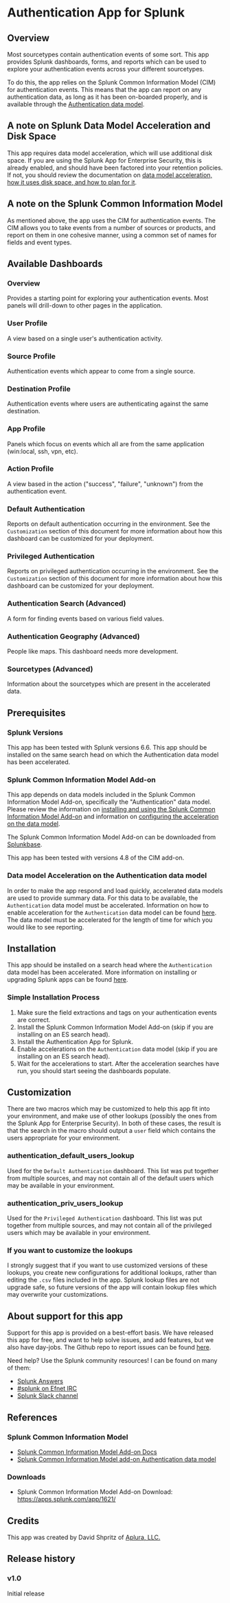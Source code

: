 # Authentication App for Splunk

## Overview
Most sourcetypes contain authentication events of some sort. This app provides Splunk dashboards, forms, and reports which can be used to explore your authentication events across your different sourcetypes.

To do this, the app relies on the Splunk Common Information Model (CIM) for authentication events. This means that the app can report on any authentication data, as long as it has been on-boarded properly, and is available through the [Authentication data model](http://docs.splunk.com/Documentation/CIM/latest/User/Authentication).

## A note on Splunk Data Model Acceleration and Disk Space
This app requires data model acceleration, which will use additional disk space. If you are using the Splunk App for Enterprise Security, this is already enabled, and should have been factored into your retention policies. If not, you should review the documentation on [data model acceleration, how it uses disk space, and how to plan for it](http://docs.splunk.com/Documentation/Splunk/latest/Knowledge/Acceleratedatamodels#Data_model_summary_size_on_disk).

## A note on the Splunk Common Information Model
As mentioned above, the app uses the CIM for authentication events. The CIM allows you to take events from a number of sources or products, and report on them in one cohesive manner, using a common set of names for fields and event types.

## Available Dashboards

### Overview
Provides a starting point for exploring your authentication events. Most panels will drill-down to other pages in the application.

### User Profile
A view based on a single user's authentication activity.

### Source Profile
Authentication events which appear to come from a single source.

### Destination Profile
Authentication events where users are authenticating against the same destination.

### App Profile
Panels which focus on events which all are from the same application (win:local, ssh, vpn, etc).

### Action Profile
A view based in the action ("success", "failure", "unknown") from the authentication event.

### Default Authentication
Reports on default authentication occurring in the environment. See the `Customization` section of this document for more information about how this dashboard can be customized for your deployment.

### Privileged Authentication
Reports on privileged authentication occurring in the environment. See the `Customization` section of this document for more information about how this dashboard can be customized for your deployment.

### Authentication Search (Advanced)
A form for finding events based on various field values.

### Authentication Geography (Advanced)
People like maps. This dashboard needs more development.

### Sourcetypes (Advanced)
Information about the sourcetypes which are present in the accelerated data.


## Prerequisites

### Splunk Versions
This app has been tested with Splunk versions 6.6. This app should be installed on the same search head on which the Authentication data model has been accelerated.

### Splunk Common Information Model Add-on
This app depends on data models included in the Splunk Common Information Model Add-on, specifically the "Authentication" data model. Please review the information on [installing and using the Splunk Common Information Model Add-on](http://docs.splunk.com/Documentation/CIM/latest/User/Install) and information on [configuring the acceleration on the data model](http://docs.splunk.com/Documentation/Splunk/latest/Knowledge/Acceleratedatamodels#Enable_persistent_acceleration_for_a_data_model).

The Splunk Common Information Model Add-on can be downloaded from [Splunkbase](https://apps.splunk.com/app/1621/).

This app has been tested with versions 4.8 of the CIM add-on. 

### Data model Acceleration on the Authentication data model
In order to make the app respond and load quickly, accelerated data models are used to provide summary data. For this data to be available, the `Authentication` data model must be accelerated. Information on how to enable acceleration for the `Authentication` data model can be found [here](http://docs.splunk.com/Documentation/Splunk/latest/Knowledge/Managedatamodels#Enable_data_model_acceleration). The data model must be accelerated for the length of time for which you would like to see reporting.

## Installation
This app should be installed on a search head where the `Authentication` data model has been accelerated. More information on installing or upgrading Splunk apps can be found [here](http://docs.splunk.com/Documentation/Splunk/latest/Admin/Wheretogetmoreapps).

### Simple Installation Process
1. Make sure the field extractions and tags on your authentication events are correct.
2. Install the Splunk Common Information Model Add-on (skip if you are installing on an ES search head).
4. Install the Authentication App for Splunk.
5. Enable accelerations on the `Authentication` data model (skip if you are installing on an ES search head).
6. Wait for the accelerations to start. After the acceleration searches have run, you should start seeing the dashboards populate.

## Customization
There are two macros which may be customized to help this app fit into your environment, and make use of other lookups (possibly the ones from the Splunk App for Enterprise Security). In both of these cases, the result is that the search in the macro should output a `user` field which contains the users appropriate for your environment.

### authentication\_default\_users\_lookup
Used for the `Default Authentication` dashboard. This list was put together from multiple sources, and may not contain all of the default users which may be available in your environment.

### authentication\_priv\_users\_lookup
Used for the `Privileged Authentication` dashboard. This list was put together from multiple sources, and may not contain all of the privileged users which may be available in your environment.

### If you want to customize the lookups
I strongly suggest that if you want to use customized versions of these lookups, you create new configurations for additional lookups, rather than editing the `.csv` files included in the app. Splunk lookup files are not upgrade safe, so future versions of the app will contain lookup files which may overwrite your customizations.

## About support for this app
Support for this app is provided on a best-effort basis. We have released this app for free, and want to help solve issues, and add features, but we also have day-jobs. The Github repo to report issues can be found [here](https://github.com/automine/authentication_app).

Need help? Use the Splunk community resources! I can be found on many of them:

* [Splunk Answers](https://answers.splunk.com/)
* [#splunk on Efnet IRC](https://wiki.splunk.com/Community:IRC)
* [Splunk Slack channel](http://splunk402.com/chat/)

## References

### Splunk Common Information Model
* [Splunk Common Information Model Add-on Docs](http://docs.splunk.com/Documentation/CIM/latest/User/Overview)
* [Splunk Common Information Model add-on Authentication data model](http://http://docs.splunk.com/documentation/cim/latest/user/Authentication)

### Downloads
* Splunk Common Information Model Add-on Download: <https://apps.splunk.com/app/1621/>

## Credits
This app was created by David Shpritz of [Aplura, LLC.](http://www.aplura.com/)

## Release history

### v1.0
Initial release